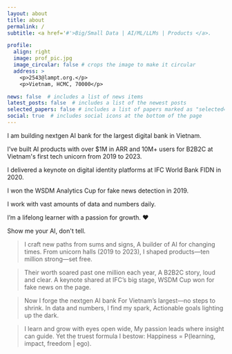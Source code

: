 ```yaml
---
layout: about
title: about
permalink: /
subtitle: <a href='#'>Big/Small Data | AI/ML/LLMs | Products </a>. 

profile:
  align: right
  image: prof_pic.jpg
  image_circular: false # crops the image to make it circular
  address: >
    <p>2543@lampt.org.</p>
    <p>Vietnam, HCMC, 70000</p>

news: false  # includes a list of news items
latest_posts: false  # includes a list of the newest posts
selected_papers: false # includes a list of papers marked as "selected={true}"
social: true  # includes social icons at the bottom of the page
---
```

I am building nextgen AI bank for the largest digital bank in Vietnam.

I’ve built AI products with over $1M in ARR and 10M+ users for B2B2C at Vietnam's first tech unicorn from 2019 to 2023.

I delivered a keynote on digital identity platforms at IFC World Bank FIDN in 2020.

I won the WSDM Analytics Cup for fake news detection in 2019.

I work with vast amounts of data and numbers daily.

I’m a lifelong learner with a passion for growth. ❤️

Show me your AI, don't tell.
> I craft new paths from sums and signs,
> A builder of AI for changing times.
> From unicorn halls (2019 to 2023),
> I shaped products—ten million strong—set free.

> Their worth soared past one million each year,
> A B2B2C story, loud and clear.
> A keynote shared at IFC’s big stage,
> WSDM Cup won for fake news on the page.

> Now I forge the nextgen AI bank
> For Vietnam’s largest—no steps to shrink.
> In data and numbers, I find my spark,
> Actionable goals lighting up the dark.

> I learn and grow with eyes open wide,
> My passion leads where insight can guide.
> Yet the truest formula I bestow:
> Happiness = P(learning, impact, freedom | ego).
